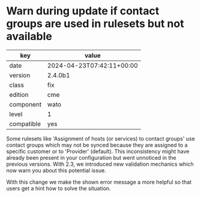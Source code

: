 [//]: # (werk v2)
# Warn during update if contact groups are used in rulesets but not available

key        | value
---------- | ---
date       | 2024-04-23T07:42:11+00:00
version    | 2.4.0b1
class      | fix
edition    | cme
component  | wato
level      | 1
compatible | yes

Some rulesets like 'Assignment of hosts (or services) to contact groups' use
contact groups which may not be synced because they are assigned to a specific
customer or to 'Provider' (default). This inconsistency might have already been
present in your configuration but went unnoticed in the previous versions. With
2.3, we introduced new validation mechanics which now warn you about this
potential issue.

With this change we make the shown error message a more helpful so that users
get a hint how to solve the situation.
